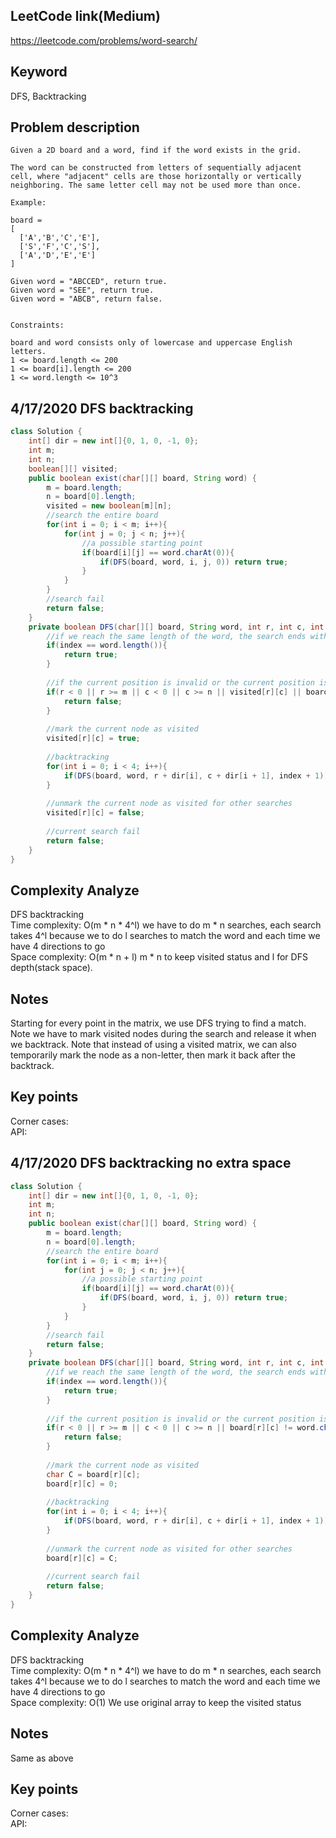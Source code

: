 ## LeetCode link(Medium)
https://leetcode.com/problems/word-search/

## Keyword
DFS, Backtracking

## Problem description
```
Given a 2D board and a word, find if the word exists in the grid.

The word can be constructed from letters of sequentially adjacent cell, where "adjacent" cells are those horizontally or vertically neighboring. The same letter cell may not be used more than once.

Example:

board =
[
  ['A','B','C','E'],
  ['S','F','C','S'],
  ['A','D','E','E']
]

Given word = "ABCCED", return true.
Given word = "SEE", return true.
Given word = "ABCB", return false.
 

Constraints:

board and word consists only of lowercase and uppercase English letters.
1 <= board.length <= 200
1 <= board[i].length <= 200
1 <= word.length <= 10^3
```

## 4/17/2020 DFS backtracking

```java
class Solution {
    int[] dir = new int[]{0, 1, 0, -1, 0};
    int m;
    int n;
    boolean[][] visited;
    public boolean exist(char[][] board, String word) {
        m = board.length;
        n = board[0].length;
        visited = new boolean[m][n];
        //search the entire board
        for(int i = 0; i < m; i++){
            for(int j = 0; j < n; j++){
                //a possible starting point
                if(board[i][j] == word.charAt(0)){
                    if(DFS(board, word, i, j, 0)) return true;
                }
            }
        }
        //search fail
        return false;
    }
    private boolean DFS(char[][] board, String word, int r, int c, int index){
        //if we reach the same length of the word, the search ends with success
        if(index == word.length()){
            return true;
        }
        
        //if the current position is invalid or the current position is visited or the character mismatch, current search fails
        if(r < 0 || r >= m || c < 0 || c >= n || visited[r][c] || board[r][c] != word.charAt(index)){
            return false;
        }
        
        //mark the current node as visited
        visited[r][c] = true;
        
        //backtracking
        for(int i = 0; i < 4; i++){
            if(DFS(board, word, r + dir[i], c + dir[i + 1], index + 1)) return true;
        }
        
        //unmark the current node as visited for other searches
        visited[r][c] = false;
        
        //current search fail
        return false;
    }
}
```

## Complexity Analyze
DFS backtracking\
Time complexity: O(m * n * 4^l) we have to do m * n searches, each search takes 4^l because we to do l searches to match the word and each time we have 4 directions to go\
Space complexity: O(m * n + l) m * n to keep visited status and l for DFS depth(stack space).

## Notes
Starting for every point in the matrix, we use DFS trying to find a match. Note we have to mark visited nodes during the search and release it when we backtrack. Note that instead of using a visited matrix, we can also temporarily mark the node as a non-letter, then mark it back after the backtrack.
## Key points
Corner cases: \
API:

## 4/17/2020 DFS backtracking no extra space

```java
class Solution {
    int[] dir = new int[]{0, 1, 0, -1, 0};
    int m;
    int n;
    public boolean exist(char[][] board, String word) {
        m = board.length;
        n = board[0].length;
        //search the entire board
        for(int i = 0; i < m; i++){
            for(int j = 0; j < n; j++){
                //a possible starting point
                if(board[i][j] == word.charAt(0)){
                    if(DFS(board, word, i, j, 0)) return true;
                }
            }
        }
        //search fail
        return false;
    }
    private boolean DFS(char[][] board, String word, int r, int c, int index){
        //if we reach the same length of the word, the search ends with success
        if(index == word.length()){
            return true;
        }
        
        //if the current position is invalid or the current position is visited or the character mismatch, current search fails
        if(r < 0 || r >= m || c < 0 || c >= n || board[r][c] != word.charAt(index)){
            return false;
        }
        
        //mark the current node as visited
        char C = board[r][c];
        board[r][c] = 0;
        
        //backtracking
        for(int i = 0; i < 4; i++){
            if(DFS(board, word, r + dir[i], c + dir[i + 1], index + 1)) return true;
        }
        
        //unmark the current node as visited for other searches
        board[r][c] = C;
        
        //current search fail
        return false;
    }
}
```

## Complexity Analyze
DFS backtracking\
Time complexity: O(m * n * 4^l) we have to do m * n searches, each search takes 4^l because we to do l searches to match the word and each time we have 4 directions to go\
Space complexity: O(1) We use original array to keep the visited status

## Notes
Same as above
## Key points
Corner cases: \
API:
